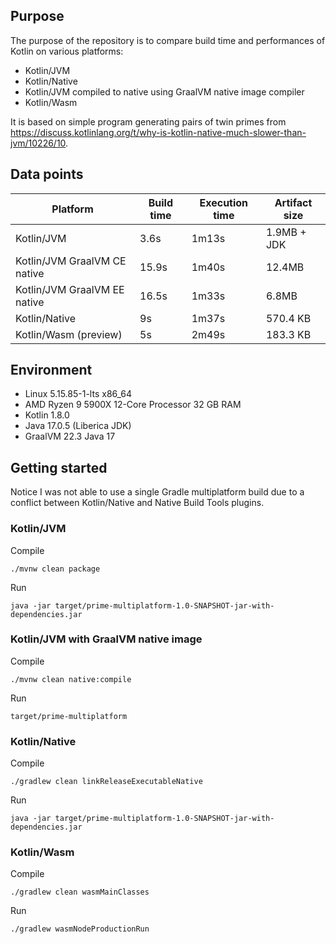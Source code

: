 ## Purpose

The purpose of the repository is to compare build time and performances of Kotlin on various platforms:
 - Kotlin/JVM
 - Kotlin/Native
 - Kotlin/JVM compiled to native using GraalVM native image compiler
 - Kotlin/Wasm

It is based on simple program generating pairs of twin primes from https://discuss.kotlinlang.org/t/why-is-kotlin-native-much-slower-than-jvm/10226/10.

## Data points

| Platform                     | Build time | Execution time | Artifact size |
|------------------------------|------------|----------------|---------------|
| Kotlin/JVM                   | 3.6s       | 1m13s          | 1.9MB + JDK   |
| Kotlin/JVM GraalVM CE native | 15.9s      | 1m40s          | 12.4MB        |
| Kotlin/JVM GraalVM EE native | 16.5s      | 1m33s          | 6.8MB         |
| Kotlin/Native                | 9s         | 1m37s          | 570.4 KB      |
| Kotlin/Wasm (preview)        | 5s         | 2m49s          | 183.3 KB      |

## Environment
- Linux 5.15.85-1-lts x86_64
- AMD Ryzen 9 5900X 12-Core Processor 32 GB RAM
- Kotlin 1.8.0
- Java 17.0.5 (Liberica JDK)
- GraalVM 22.3 Java 17

## Getting started

Notice I was not able to use a single Gradle multiplatform build due to a conflict between Kotlin/Native and Native Build Tools plugins. 

### Kotlin/JVM

Compile
```
./mvnw clean package
```
Run
```
java -jar target/prime-multiplatform-1.0-SNAPSHOT-jar-with-dependencies.jar
```

### Kotlin/JVM with GraalVM native image 

Compile
```
./mvnw clean native:compile
```
Run
```
target/prime-multiplatform 
```

### Kotlin/Native

Compile
```
./gradlew clean linkReleaseExecutableNative
```
Run
```
java -jar target/prime-multiplatform-1.0-SNAPSHOT-jar-with-dependencies.jar
```

### Kotlin/Wasm

Compile
```
./gradlew clean wasmMainClasses
```
Run
```
./gradlew wasmNodeProductionRun
```